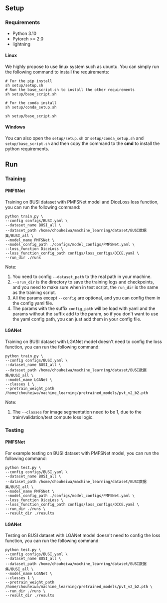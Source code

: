 ## Setup

### Requirements

- Python 3.10
- Pytorch >= 2.0
- lightning

#### Linux

We highly propose to use linux system such as ubuntu. You can simply run the following command to install the
requirements:

```shell
# For the pip install
sh setup/setup.sh 
# Run the base_script.sh to install the other requirements
sh setup/base_script.sh
``` 

```shell
# For the conda install
sh setup/conda_setup.sh

sh setup/base_script.sh
```

#### Windows

You can also open the `setup/setup.sh` or `setup/conda_setup.sh` and `setup/base_script.sh` and then copy the command to
the **cmd** to install the python requirements.

## Run

### Training

#### PMFSNet

Training on BUSI dataset with PMFSNet model and DiceLoss loss function, you can run the following command:

```shell
python train.py \
--config configs/BUSI.yaml \
--dataset_name BUSI_all \
--dataset_path /home/chouheiwa/machine_learning/dataset/BUSI数据集/BUSI_all \
--model_name PMFSNet \
--model_config_path ./configs/model_configs/PMFSNet.yaml \
--loss_function DiceLoss \
--loss_function_config_path configs/loss_configs/DICE.yaml \
--run_dir ./runs
```

Note:

1. You need to config `--dataset_path` to the real path in your machine.
2. `--srun_dir` is the directory to save the training logs and checkpoints, and you need to make sure when in test
   script, the `run_dir` is the same as the training script.
3. All the params except `--config` are optional, and you can config them in the config yaml file.
4. The params with the suffix `config_path` will be load with yaml and the params without the suffix add to the param,
   so if you don't want to use the yaml config path, you can just add them in your config file.

#### LGANet

Training on BUSI dataset with LGANet model doesn't need to config the loss function, you can run the following command:

```shell
python train.py \
--config configs/BUSI.yaml \
--dataset_name BUSI_all \
--dataset_path /home/chouheiwa/machine_learning/dataset/BUSI数据集/BUSI_all \
--model_name LGANet \
--classes 1 \
--pretrain_weight_path /home/chouheiwa/machine_learning/pretrained_models/pvt_v2_b2.pth
```

Note:
1. The `--classes` for image segmentation need to be 1, due to the train/validation/test compute loss logic.

### Testing

#### PMFSNet

For example testing on BUSI dataset with PMFSNet model, you can run the following command:

```shell
python test.py \
--config configs/BUSI.yaml \
--dataset_name BUSI_all \
--dataset_path /home/chouheiwa/machine_learning/dataset/BUSI数据集/BUSI_all \
--model_name PMFSNet \
--model_config_path ./configs/model_configs/PMFSNet.yaml \
--loss_function DiceLoss \
--loss_function_config_path configs/loss_configs/DICE.yaml \
--run_dir ./runs \
--result_dir ./results
```

#### LGANet
Testing on BUSI dataset with LGANet model doesn't need to config the loss function, you can run the following command:
```shell
python test.py \
--config configs/BUSI.yaml \
--dataset_name BUSI_all \
--dataset_path /home/chouheiwa/machine_learning/dataset/BUSI数据集/BUSI_all \
--model_name LGANet \
--classes 1 \
--pretrain_weight_path /home/chouheiwa/machine_learning/pretrained_models/pvt_v2_b2.pth \
--run_dir ./runs \
--result_dir ./results
```